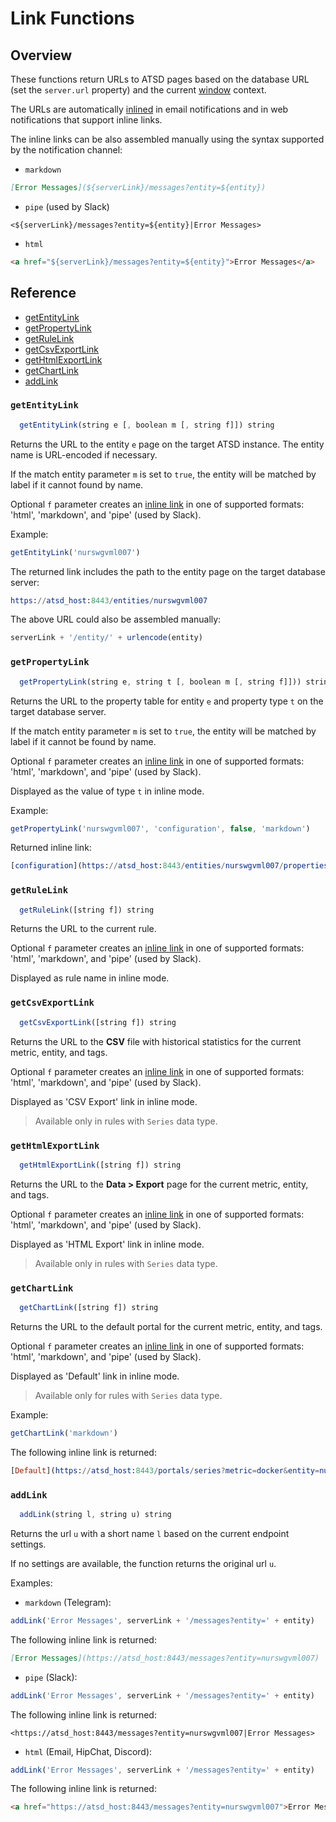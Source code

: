 # Link Functions

## Overview

These functions return URLs to ATSD pages based on the database URL (set the `server.url` property) and the current [window](window.md) context.

The URLs are automatically [inlined](links.md#inline-links) in email notifications and in web notifications that support inline links.

The inline links can be also assembled manually using the syntax supported by the notification channel:
	
* `markdown`	
	
```markdown	
[Error Messages](${serverLink}/messages?entity=${entity})	
```	
	
* `pipe` (used by Slack)	
	
```ls	
<${serverLink}/messages?entity=${entity}|Error Messages>	
```	
	
* `html`
	
```html	
<a href="${serverLink}/messages?entity=${entity}">Error Messages</a>	
```

## Reference

* [getEntityLink](#getentitylink)
* [getPropertyLink](#getpropertylink)
* [getRuleLink](#getrulelink)
* [getCsvExportLink](#getcsvexportlink)
* [getHtmlExportLink](#gethtmlexportlink)
* [getChartLink](#getchartlink)
* [addLink](#addlink)

### `getEntityLink`

```javascript
  getEntityLink(string e [, boolean m [, string f]]) string
```

Returns the URL to the entity `e` page on the target ATSD instance. The entity name is URL-encoded if necessary.

If the match entity parameter `m` is set to `true`, the entity will be matched by label if it cannot found by name.

Optional `f` parameter creates an [inline link](links.md#inline-links) in one of supported formats: 'html', 'markdown', and 'pipe' (used by Slack).

Example:

```javascript
getEntityLink('nurswgvml007')
```

The returned link includes the path to the entity page on the target database server:

```elm
https://atsd_host:8443/entities/nurswgvml007
```

The above URL could also be assembled manually:

```javascript
serverLink + '/entity/' + urlencode(entity)
```

### `getPropertyLink`

```javascript
  getPropertyLink(string e, string t [, boolean m [, string f]])) string
```

Returns the URL to the property table for entity `e` and property type `t` on the target database server.

If the match entity parameter `m` is set to `true`, the entity will be matched by label if it cannot be found by name.

Optional `f` parameter creates an [inline link](links.md#inline-links) in one of supported formats: 'html', 'markdown', and 'pipe' (used by Slack).

Displayed as the value of type `t` in inline mode.

Example:

```javascript
getPropertyLink('nurswgvml007', 'configuration', false, 'markdown')
```

Returned inline link:

```elm
[configuration](https://atsd_host:8443/entities/nurswgvml007/properties?type=configuration)
```

### `getRuleLink`

```javascript
  getRuleLink([string f]) string
```

Returns the URL to the current rule.

Optional `f` parameter creates an [inline link](links.md#inline-links) in one of supported formats: 'html', 'markdown', and 'pipe' (used by Slack).

Displayed as rule name in inline mode.

### `getCsvExportLink`

```javascript
  getCsvExportLink([string f]) string
```

Returns the URL to the **CSV** file with historical statistics for the current metric, entity, and tags.

Optional `f` parameter creates an [inline link](links.md#inline-links) in one of supported formats: 'html', 'markdown', and 'pipe' (used by Slack).

Displayed as 'CSV Export' link in inline mode.

> Available only in rules with `Series` data type.

### `getHtmlExportLink`

```javascript
  getHtmlExportLink([string f]) string
```

Returns the URL to the **Data > Export** page for the current metric, entity, and tags.

Optional `f` parameter creates an [inline link](links.md#inline-links) in one of supported formats: 'html', 'markdown', and 'pipe' (used by Slack).

Displayed as 'HTML Export' link in inline mode.

> Available only in rules with `Series` data type.

### `getChartLink`

```javascript
  getChartLink([string f]) string
```

Returns the URL to the default portal for the current metric, entity, and tags.

Optional `f` parameter creates an [inline link](links.md#inline-links) in one of supported formats: 'html', 'markdown', and 'pipe' (used by Slack).

Displayed as 'Default' link in inline mode.

> Available only for rules with `Series` data type.

Example:

```javascript
getChartLink('markdown')
```
The following inline link is returned:

```elm
[Default](https://atsd_host:8443/portals/series?metric=docker&entity=nurswgvml007...)
```

### `addLink`

```javascript
  addLink(string l, string u) string
```

Returns the url `u` with a short name `l` based on the current endpoint settings.

If no settings are available, the function returns the original url `u`.

Examples:

* `markdown` (Telegram):

```javascript
addLink('Error Messages', serverLink + '/messages?entity=' + entity)
```

The following inline link is returned:

```markdown
[Error Messages](https://atsd_host:8443/messages?entity=nurswgvml007)
```

* `pipe` (Slack):

```javascript
addLink('Error Messages', serverLink + '/messages?entity=' + entity)
```

The following inline link is returned:

```ls
<https://atsd_host:8443/messages?entity=nurswgvml007|Error Messages>
```

* `html` (Email, HipChat, Discord):

```javascript
addLink('Error Messages', serverLink + '/messages?entity=' + entity)
```

The following inline link is returned:

```html
<a href="https://atsd_host:8443/messages?entity=nurswgvml007">Error Messages</a>
```
